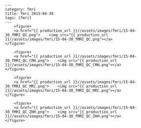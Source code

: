     ---
    category: fmri
    title: fmri 2015-04-30
    tags: [fmri]
    ---
        <figure>
        <a href="{{ production_url }}//assets/images/fmri/15-04-30_fMRI_QC.png">    <img src="{{ production_url }}//assets/images/fmri/15-04-30_fMRI_QC.png"></a>
    </figure>

        <figure>
        <a href="{{ production_url }}//assets/images/fmri/15-04-30_fMRI_QC_CMH.png">    <img src="{{ production_url }}//assets/images/fmri/15-04-30_fMRI_QC_CMH.png"></a>
    </figure>

        <figure>
        <a href="{{ production_url }}//assets/images/fmri/15-04-30_fMRI_QC_MRC.png">    <img src="{{ production_url }}//assets/images/fmri/15-04-30_fMRI_QC_MRC.png"></a>
    </figure>

        <figure>
        <a href="{{ production_url }}//assets/images/fmri/15-04-30_fMRI_QC_ZHH.png">    <img src="{{ production_url }}//assets/images/fmri/15-04-30_fMRI_QC_ZHH.png"></a>
    </figure>

    